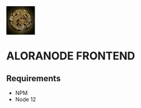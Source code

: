 <img align="center" src="/assets/logo.png" height="75" alt="ALORAMONEY" />
<br />

# ALORANODE FRONTEND

## Requirements
* NPM
* Node 12
